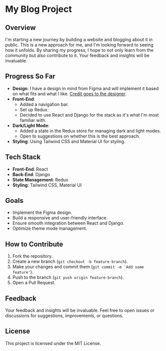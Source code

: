 # My Blog Project

## Overview

I'm starting a new journey by building a website and blogging about it in public. This is a new approach for me, and I'm looking forward to seeing how it unfolds. By sharing my progress, I hope to not only learn from the community but also contribute to it. Your feedback and insights will be invaluable.

## Progress So Far

- **Design**: I have a design in mind from Figma and will implement it based on what fits and what I like. [Credit goes to the designer](<https://www.figma.com/design/oATMYkJ3mNPihlFYLsM1ng/The-Blog---A-Web-Personal-Blog-(Community)?node-id=614-1655&t=CLUTqiMDwUzGet79-1>).
- **Front-End**:
  - Added a navigation bar.
  - Set up Redux.
  - Decided to use React and Django for the stack as it's what I'm most familiar with.
- **Dark/Light Mode**:
  - Added a state in the Redux store for managing dark and light modes.
  - Open to suggestions on whether this is the best approach.
- **Styling**: Using Tailwind CSS and Material UI for styling.

## Tech Stack

- **Front-End**: React
- **Back-End**: Django
- **State Management**: Redux
- **Styling**: Tailwind CSS, Material UI

## Goals

- Implement the Figma design.
- Build a responsive and user-friendly interface.
- Ensure smooth integration between React and Django.
- Optimize theme mode management.

## How to Contribute

1. Fork the repository.
2. Create a new branch (`git checkout -b feature-branch`).
3. Make your changes and commit them (`git commit -m 'Add some feature'`).
4. Push to the branch (`git push origin feature-branch`).
5. Open a Pull Request.

## Feedback

Your feedback and insights will be invaluable. Feel free to open issues or discussions for suggestions, improvements, or questions.

## License

This project is licensed under the MIT License.
